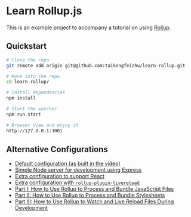 # Learn Rollup.js

This is an example project to accompany a tutorial on using [Rollup](http://rollupjs.org/).

## Quickstart

``` sh
# Clone the repo
git remote add origin git@github.com:taikongfeizhu/learn-rollup.git

# Move into the repo
cd learn-rollup/

# Install dependencies
npm install

# Start the watcher
npm run start

# Browser View and enjoy it
http://127.0.0.1:3001

```

## Alternative Configurations

- [Default configuration (as built in the video)](https://github.com/jlengstorf/learn-rollup/)
- [Simple Node server for development using Express](https://github.com/jlengstorf/learn-rollup/tree/alt-config/express)
- [Extra configuration to support React](https://github.com/jlengstorf/learn-rollup/tree/alt-config/react)
- [Extra configuration with `rollup-plugin-livereload`](https://github.com/jlengstorf/learn-rollup/tree/alt-config/rollup-plugin-livereload)
- [Part I: How to Use Rollup to Process and Bundle JavaScript Files](https://lengstorf.com/learn-rollup-js/)
- [Part II: How to Use Rollup to Process and Bundle Stylesheets](https://lengstorf.com/learn-rollup-css/)
- [Part III: How to Use Rollup to Watch and Live Reload Files During Development](https://lengstorf.com/learn-rollup-css/#livereload)


